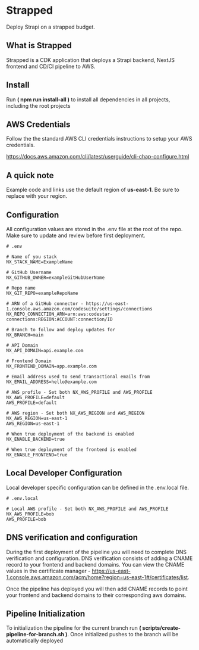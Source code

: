 # Strapped
Deploy Strapi on a strapped budget.

## What is Strapped
Strapped is a CDK application that deploys a Strapi backend, NextJS frontend and CD/CI pipeline
to AWS.

## Install
Run **( npm run install-all )** to install all dependencies in all projects,
including the root projects

## AWS Credentials
Follow the the standard AWS CLI credentials instructions to setup your AWS credentials.

https://docs.aws.amazon.com/cli/latest/userguide/cli-chap-configure.html


## A quick note
Example code and links use the default region of **us-east-1**. Be sure to replace with your region.

## Configuration
All configuration values are stored in the .env file at the root of the repo.
Make sure to update and review before first deployment.

``` properties
# .env

# Name of you stack
NX_STACK_NAME=ExampleName

# GitHub Username
NX_GITHUB_OWNER=exampleGitHubUserName

# Repo name
NX_GIT_REPO=exampleRepoName

# ARN of a GitHub connector - https://us-east-1.console.aws.amazon.com/codesuite/settings/connections
NX_REPO_CONNECTION_ARN=arn:aws:codestar-connections:REGION:ACCOUNT:connection/ID

# Branch to follow and deploy updates for
NX_BRANCH=main

# API Domain
NX_API_DOMAIN=api.example.com

# Frontend Domain
NX_FRONTEND_DOMAIN=app.example.com

# Email address used to send transactional emails from
NX_EMAIL_ADDRESS=hello@example.com

# AWS profile - Set both NX_AWS_PROFILE and AWS_PROFILE
NX_AWS_PROFILE=default
AWS_PROFILE=default

# AWS region - Set both NX_AWS_REGION and AWS_REGION
NX_AWS_REGION=us-east-1
AWS_REGION=us-east-1

# When true deployment of the backend is enabled
NX_ENABLE_BACKEND=true

# When true deployment of the frontend is enabled
NX_ENABLE_FRONTEND=true
```

## Local Developer Configuration
Local developer specific configuration can be defined in the .env.local file.

``` properties
# .env.local

# Local AWS profile - Set both NX_AWS_PROFILE and AWS_PROFILE
NX_AWS_PROFILE=bob
AWS_PROFILE=bob

```

## DNS verification and configuration
During the first deployment of the pipeline you will need to complete DNS verification and configuration. DNS  verification consists of adding a CNAME record to your frontend and backend
domains. You can view the CNAME values in the certificate manager - https://us-east-1.console.aws.amazon.com/acm/home?region=us-east-1#/certificates/list.


Once the pipeline has deployed you will then add CNAME records to point your frontend and backend
domains to their corresponding aws domains.

## Pipeline Initialization
To initialization the pipeline for the current branch run **( scripts/create-pipeline-for-branch.sh )**.
Once initialized pushes to the branch will be automatically deployed
